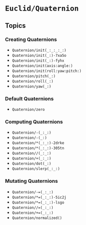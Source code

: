 # ``Euclid/Quaternion``

## Topics

### Creating Quaternions

- ``Quaternion/init(_:_:_:_:)``
- ``Quaternion/init(_:)-7xa5o``
- ``Quaternion/init(_:)-fyhx``
- ``Quaternion/init(axis:angle:)``
- ``Quaternion/init(roll:yaw:pitch:)``
- ``Quaternion/pitch(_:)``
- ``Quaternion/roll(_:)``
- ``Quaternion/yaw(_:)``

### Default Quaternions

- ``Quaternion/zero``

### Computing Quaternions

- ``Quaternion/-(_:_:)``
- ``Quaternion/-(_:)``
- ``Quaternion/*(_:_:)-2drke``
- ``Quaternion/*(_:_:)-305tn``
- ``Quaternion//(_:_:)``
- ``Quaternion/+(_:_:)``
- ``Quaternion/dot(_:)``
- ``Quaternion/slerp(_:_:)``

### Mutating Quaternions

- ``Quaternion/-=(_:_:)``
- ``Quaternion/*=(_:_:)-5ic2j``
- ``Quaternion/*=(_:_:)-lsgo``
- ``Quaternion//=(_:_:)``
- ``Quaternion/+=(_:_:)``
- ``Quaternion/normalized()``

